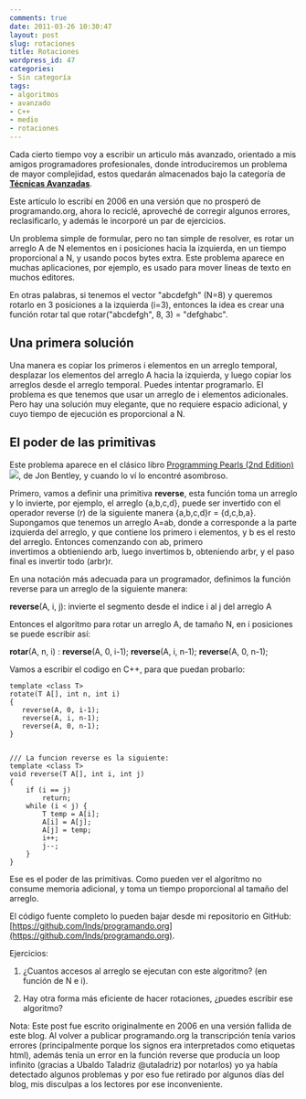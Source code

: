 ```yaml
---
comments: true
date: 2011-03-26 10:30:47
layout: post
slug: rotaciones
title: Rotaciones
wordpress_id: 47
categories:
- Sin categoría
tags:
- algoritmos
- avanzado
- C++
- medio
- rotaciones
---
```


Cada cierto tiempo voy a escribir un articulo más avanzado, orientado a mis amigos programadores profesionales, donde introduciremos un problema de mayor complejidad, estos quedarán almacenados bajo la categoría de **[Técnicas Avanzadas](https://www.programando.org/blog/category/tecnicas-avanzadas/)**.

Este artículo lo escribí en 2006 en una versión que no prosperó de programando.org, ahora lo reciclé, aproveché de corregir algunos errores, reclasificarlo, y además le incorporé un par de ejercicios.

Un problema simple de formular, pero no tan simple de resolver, es rotar un arreglo A de N elementos en i posiciones hacia la izquierda, en un tiempo proporcional a N, y usando pocos bytes extra. Este problema aparece en muchas aplicaciones, por ejemplo, es usado para mover lineas de texto en muchos editores.

En otras palabras, si tenemos el vector "abcdefgh" (N=8) y queremos rotarlo en 3 posiciones a la izquierda (i=3), entonces la idea es crear una función rotar tal que rotar("abcdefgh", 8, 3) = "defghabc".


## Una primera solución


Una manera es copiar los primeros i elementos en un arreglo temporal, desplazar los elementos del arreglo A hacia la izquierda, y luego copiar los arreglos desde el arreglo temporal. Puedes intentar programarlo. El problema es que tenemos que usar un arreglo de i elementos adicionales. Pero hay una solución muy elegante, que no requiere espacio adicional, y cuyo tiempo de ejecución es proporcional a N.


## El poder de las primitivas


Este problema aparece en el clásico libro [Programming Pearls (2nd Edition)](https://www.amazon.com/gp/product/0201657880?ie=UTF8&tag=lanaturaledel-20&linkCode=as2&camp=1789&creative=9325&creativeASIN=0201657880)![](https://www.assoc-amazon.com/e/ir?t=lanaturaledel-20&l=as2&o=1&a=0201657880), de Jon Bentley, y cuando lo ví lo encontré asombroso.

Primero, vamos a definir una primitiva **reverse**, esta función toma un arreglo y lo invierte, por ejemplo, el arreglo {a,b,c,d}, puede ser invertido con el operador reverse (r) de la siguiente manera {a,b,c,d}r = {d,c,b,a}. Supongamos que tenemos un arreglo A=ab, donde a corresponde a la parte izquierda del arreglo, y que contiene los primero i elementos, y b es el resto del arreglo. Entonces comenzando con ab, primero invertimos a obtieniendo arb, luego invertimos b, obteniendo arbr, y el paso final es invertir todo (arbr)r.

En una notación más adecuada para un programador, definimos la función reverse para un arreglo de la siguiente manera:


**reverse**(A, i, j): invierte el segmento desde el indice i al j del arreglo A


Entonces el algoritmo para rotar un arreglo A, de tamaño N, en i posiciones se puede escribir así:


**rotar**(A, n, i) : **reverse**(A, 0, i-1); **reverse**(A, i, n-1); **reverse**(A, 0, n-1);


Vamos a escribir el codigo en C++, para que puedan probarlo:




    
    template <class T>
    rotate(T A[], int n, int i)
    {
       reverse(A, 0, i-1);
       reverse(A, i, n-1);
       reverse(A, 0, n-1);
    }
    
    
    /// La funcion reverse es la siguiente:
    template <class T>
    void reverse(T A[], int i, int j)
    {
    	if (i == j)
    		return;
    	while (i < j) {
    		T temp = A[i];
    		A[i] = A[j];
    		A[j] = temp;
    		i++;
    		j--;
    	}
    }


Ese es el poder de las primitivas. Como pueden ver el algoritmo no consume memoria adicional, y toma un tiempo proporcional al tamaño del arreglo.

El código fuente completo lo pueden bajar desde mi repositorio en GitHub: [https://github.com/lnds/programando.org](https://github.com/lnds/programando.org).

Ejercicios:

1. ¿Cuantos accesos al arreglo se ejecutan con este algoritmo? (en función de N e i).

2. Hay otra forma más eficiente de hacer rotaciones, ¿puedes escribir ese algoritmo?

Nota: Este post fue escrito originalmente en 2006 en una versión fallida de este blog. Al volver a publicar programando.org la transcripción tenía varios errores (principalmente porque los signos <class> era interpretados como etiquetas html), además tenía un error en la función reverse que producía un loop infinito (gracias a Ubaldo Taladriz @utaladriz) por notarlos)  yo ya había detectado  algunos problemas y por eso fue retirado por algunos días del blog, mis disculpas a los lectores por ese inconveniente.
